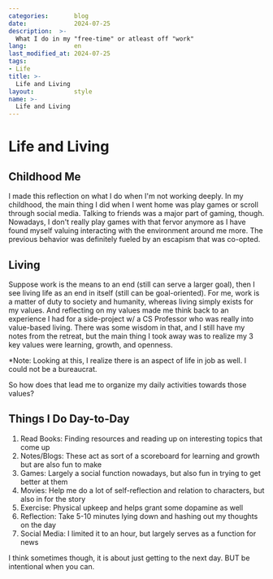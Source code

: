 ```yaml
---
categories:       blog
date:             2024-07-25
description:  >-
  What I do in my "free-time" or atleast off "work"
lang:             en
last_modified_at: 2024-07-25
tags:
- Life
title: >-
  Life and Living
layout:           style
name: >-
  Life and Living
---
```


# Life and Living

## Childhood Me

I made this reflection on what I do when I'm not working deeply. In my childhood, the main thing I did when I went home was play games or scroll through social media. Talking to friends was a major part of gaming, though. Nowadays, I don't really play games with that fervor anymore as I have found myself valuing interacting with the environment around me more. The previous behavior was definitely fueled by an escapism that was co-opted.

## Living

Suppose work is the means to an end (still can serve a larger goal), then I see living life as an end in itself (still can be goal-oriented). For me, work is a matter of duty to society and humanity, whereas living simply exists for my values. And reflecting on my values made me think back to an experience I had for a side-project w/ a CS Professor who was really into value-based living. There was some wisdom in that, and I still have my notes from the retreat, but the main thing I took away was to realize my 3 key values were learning, growth, and openness.

*Note: Looking at this, I realize there is an aspect of life in job as well. I could not be a bureaucrat.

So how does that lead me to organize my daily activities towards those values?

## Things I Do Day-to-Day

1. Read Books: Finding resources and reading up on interesting topics that come up
2. Notes/Blogs: These act as sort of a scoreboard for learning and growth but are also fun to make
3. Games: Largely a social function nowadays, but also fun in trying to get better at them
4. Movies: Help me do a lot of self-reflection and relation to characters, but also in for the story
5. Exercise: Physical upkeep and helps grant some dopamine as well
6. Reflection: Take 5-10 minutes lying down and hashing out my thoughts on the day
7. Social Media: I limited it to an hour, but largely serves as a function for news

I think sometimes though, it is about just getting to the next day. BUT be intentional when you can.